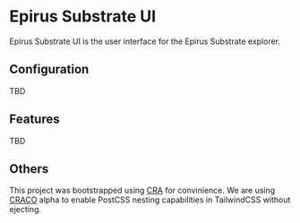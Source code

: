 # Epirus Substrate UI

Epirus Substrate UI is the user interface for the Epirus Substrate explorer.

## Configuration

TBD

## Features

TBD

## Others

This project was bootstrapped using [CRA](https://create-react-app.dev/) for convinience.
We are using [CRACO](https://github.com/dilanx/craco) alpha to enable PostCSS nesting capabilities in TailwindCSS without ejecting.

